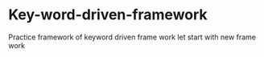 # Key-word-driven-framework
Practice framework of keyword driven frame work let start with new frame work 
